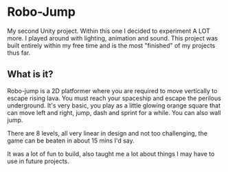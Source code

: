 # Robo-Jump

My second Unity project. Within this one I decided to experiment A LOT more. I played around with lighting, animation and sound. This project was built entirely within my free time and is the most "finished" of my projects thus far. 

## What is it?

Robo-jump is a 2D platformer where you are required to move vertically to escape rising lava. You must reach your spaceship and escape the perilous underground.
It's very basic, you play as a little glowing orange square that can move left and right, jump, dash and sprint for a while. You can also wall jump. 

There are 8 levels, all very linear in design and not too challenging, the game can be beaten in about 15 mins I'd say.

It was a lot of fun to build, also taught me a lot about things I may have to use in future projects. 
